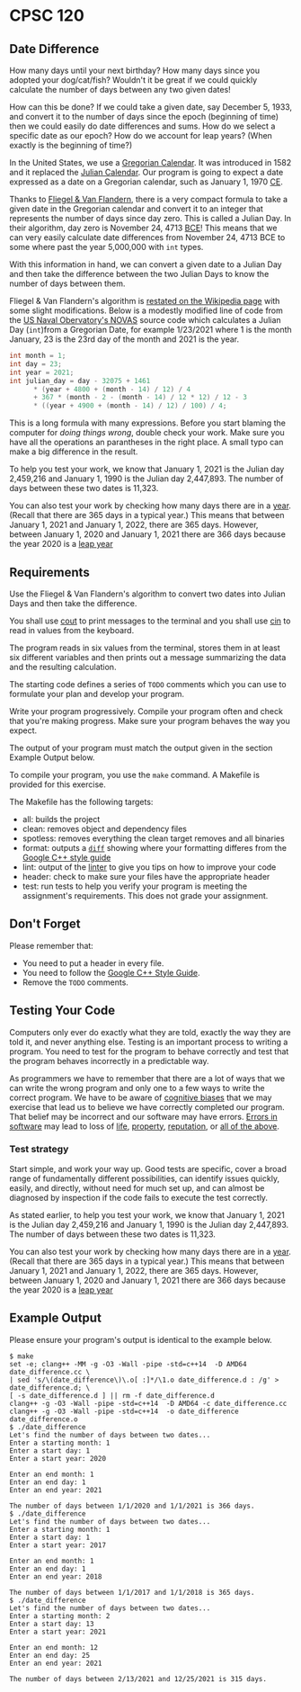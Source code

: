 # CPSC 120

## Date Difference

How many days until your next birthday? How many days since you adopted your dog/cat/fish? Wouldn't it be great if we could quickly calculate the number of days between any two given dates!

How can this be done? If we could take a given date, say December 5, 1933, and convert it to the number of days since the epoch (beginning of time) then we could easily do date differences and sums. How do we select a specific date as our epoch? How do we account for leap years? (When exactly is the beginning of time?)

In the United States, we use a [Gregorian Calendar](https://en.wikipedia.org/wiki/Gregorian_calendar). It was introduced in 1582 and it replaced the [Julian Calendar](https://en.wikipedia.org/wiki/Julian_calendar). Our program is going to expect a date expressed as a date on a Gregorian calendar, such as January 1, 1970 [CE](https://en.wikipedia.org/wiki/Common_Era).

Thanks to [Fliegel & Van Flandern](https://dl.acm.org/doi/pdf/10.1145/364096.364097), there is a very compact formula to take a given date in the Gregorian calendar and convert it to an integer that represents the number of days since day zero. This is called a Julian Day. In their algorithm, day zero is November 24, 4713 [BCE](https://en.wikipedia.org/wiki/Common_Era)! This means that we can very easily calculate date differences from November 24, 4713 BCE to some where past the year 5,000,000 with `int` types.

With this information in hand, we can convert a given date to a Julian Day and then take the difference between the two Julian Days to know the number of days between them.

Fliegel & Van Flandern's algorithm is [restated on the Wikipedia page](https://en.wikipedia.org/wiki/Julian_day#Julian_day_number_calculation) with some slight modifications. Below is a modestly modified line of code from the [US Naval Obervatory's NOVAS](https://github.com/indigo-astronomy/novas) source code which calculates a Julian Day (`int`)from a Gregorian Date, for example 1/23/2021 where 1 is the month January, 23 is the 23rd day of the month and 2021 is the year.

```C++
int month = 1;
int day = 23;
int year = 2021;
int julian_day = day - 32075 + 1461
      * (year + 4800 + (month - 14) / 12) / 4
      + 367 * (month - 2 - (month - 14) / 12 * 12) / 12 - 3
      * ((year + 4900 + (month - 14) / 12) / 100) / 4;
```

This is a long formula with many expressions. Before you start blaming the computer for _doing things wrong_, double check your work. Make sure you have all the operations an parantheses in the right place. A small typo can make a big difference in the result.

To help you test your work, we know that January 1, 2021 is the Julian day 2,459,216 and January 1, 1990 is the Julian day 2,447,893. The number of days between these two dates is 11,323.

You can also test your work by checking how many days there are in a [year](https://en.wikipedia.org/wiki/Calendar_year). (Recall that there are 365 days in a typical year.) This means that between January 1, 2021 and January 1, 2022, there are 365 days. However, between January 1, 2020 and January 1, 2021 there are 366 days because the year 2020 is a [leap year](https://en.wikipedia.org/wiki/Leap_year.)

## Requirements

Use the Fliegel & Van Flandern's algorithm to convert two dates into Julian Days and then take the difference.

You shall use [cout](https://en.cppreference.com/w/cpp/io/cout) to print messages to the terminal and you shall use [cin](https://en.cppreference.com/w/cpp/io/cin) to read in values from the keyboard.

The program reads in six values from the terminal, stores them in at least six different variables and then prints out a message summarizing the data and the resulting calculation.

The starting code defines a series of `TODO` comments which you can use to formulate your plan and develop your program.

Write your program progressively. Compile your program often and check that you're making progress. Make sure your program behaves the way you expect.

The output of your program must match the output given in the section Example Output below.

To compile your program, you use the `make` command. A Makefile is provided for this exercise.

The Makefile has the following targets:

* all: builds the project
* clean: removes object and dependency files
* spotless: removes everything the clean target removes and all binaries
* format: outputs a [`diff`](https://en.wikipedia.org/wiki/Diff) showing where your formatting differes from the [Google C++ style guide](https://google.github.io/styleguide/cppguide.html)
* lint: output of the [linter](https://en.wikipedia.org/wiki/Lint_(software)) to give you tips on how to improve your code
* header: check to make sure your files have the appropriate header
* test: run tests to help you verify your program is meeting the assignment's requirements. This does not grade your assignment.

## Don't Forget

Please remember that:

- You need to put a header in every file.
- You need to follow the [Google C++ Style Guide](https://google.github.io/styleguide/cppguide.html).
- Remove the `TODO` comments.

## Testing Your Code

Computers only ever do exactly what they are told, exactly the way they are told it, and never anything else. Testing is an important process to writing a program. You need to test for the program to behave correctly and test that the program behaves incorrectly in a predictable way.

As programmers we have to remember that there are a lot of ways that we can write the wrong program and only one to a few ways to write the correct program. We have to be aware of [cognitive biases](https://en.wikipedia.org/wiki/List_of_cognitive_biases) that we may exercise that lead us to believe we have correctly completed our program. That belief may be incorrect and our software may have errors. [Errors in software](https://www.wired.com/2005/11/historys-worst-software-bugs/) may lead to loss of [life](https://www.nytimes.com/2019/03/14/business/boeing-737-software-update.html), [property](https://en.wikipedia.org/wiki/Mariner_1), [reputation](https://en.wikipedia.org/wiki/Pentium_FDIV_bug), or [all of the above](https://en.wikipedia.org/wiki/2009%E2%80%9311_Toyota_vehicle_recalls).

### Test strategy

Start simple, and work your way up. Good tests are specific, cover a broad range of fundamentally different possibilities, can identify issues quickly, easily, and directly, without need for much set up, and can almost be diagnosed by inspection if the code fails to execute the test correctly.

As stated earlier, to help you test your work, we know that January 1, 2021 is the Julian day 2,459,216 and January 1, 1990 is the Julian day 2,447,893. The number of days between these two dates is 11,323.

You can also test your work by checking how many days there are in a [year](https://en.wikipedia.org/wiki/Calendar_year). (Recall that there are 365 days in a typical year.) This means that between January 1, 2021 and January 1, 2022, there are 365 days. However, between January 1, 2020 and January 1, 2021 there are 366 days because the year 2020 is a [leap year](https://en.wikipedia.org/wiki/Leap_year.)

## Example Output

Please ensure your program's output is identical to the example below.

```
$ make
set -e; clang++ -MM -g -O3 -Wall -pipe -std=c++14  -D AMD64 date_difference.cc \
| sed 's/\(date_difference\)\.o[ :]*/\1.o date_difference.d : /g' > date_difference.d; \
[ -s date_difference.d ] || rm -f date_difference.d
clang++ -g -O3 -Wall -pipe -std=c++14  -D AMD64 -c date_difference.cc
clang++ -g -O3 -Wall -pipe -std=c++14  -o date_difference date_difference.o 
$ ./date_difference 
Let's find the number of days between two dates...
Enter a starting month: 1
Enter a start day: 1
Enter a start year: 2020

Enter an end month: 1
Enter an end day: 1
Enter an end year: 2021

The number of days between 1/1/2020 and 1/1/2021 is 366 days.
$ ./date_difference 
Let's find the number of days between two dates...
Enter a starting month: 1
Enter a start day: 1
Enter a start year: 2017

Enter an end month: 1
Enter an end day: 1
Enter an end year: 2018

The number of days between 1/1/2017 and 1/1/2018 is 365 days.
$ ./date_difference 
Let's find the number of days between two dates...
Enter a starting month: 2
Enter a start day: 13
Enter a start year: 2021

Enter an end month: 12
Enter an end day: 25
Enter an end year: 2021

The number of days between 2/13/2021 and 12/25/2021 is 315 days.
```

